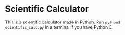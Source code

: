 # Scientific Calculator
This is a scientific calculator made in Python. Run `python3 scientific_calc.py` in a terminal if you have Python 3.
